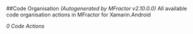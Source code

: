 ##Code Organisation
*(Autogenerated by MFractor v2.10.0.0)*
All available code organisation actions in MFractor for Xamarin.Android

*0 Code Actions*

